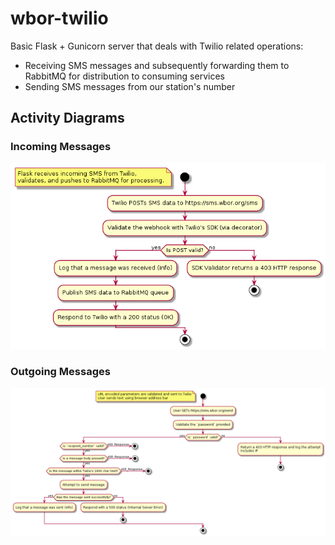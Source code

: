 # wbor-twilio

Basic Flask + Gunicorn server that deals with Twilio related operations:

- Receiving SMS messages and subsequently forwarding them to RabbitMQ for distribution to consuming services
- Sending SMS messages from our station's number

## Activity Diagrams

### Incoming Messages
![Incoming messages activity diagram](/diagrams/png/Inbound%20Messages.png)

### Outgoing Messages
![Incoming messages activity diagram](/diagrams/png/Outbound%20Messages.png)
